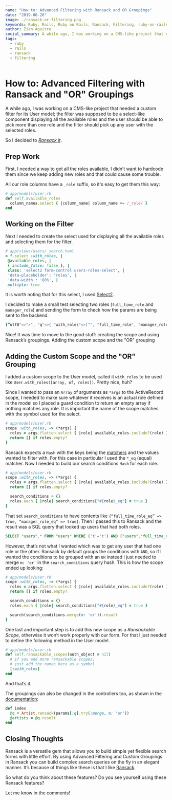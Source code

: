 ```yaml
---
name: "How to: Advanced Filtering with Ransack and OR Groupings"
date: "2019-06-26"
image: ./ransack-or-filtering.png
keywords: Ruby, Rails, Ruby on Rails, Ransack, Filtering, ruby-on-rails, Densitylabs, Density, Labs
author: Zian Aguirre
social_summary: A while ago, I was working on a CMS-like project that needed a custom filter for its User model; the filter was supposed to be a select-like component displaying all the available roles and the user should be able to pick more than one role and the filter should pick up any user with the selected roles. So I decided to Ransack it
tags:
  - ruby
  - rails
  - ransack
  - filtering
---
```

# How to: Advanced Filtering with Ransack and "OR" Groupings

A while ago, I was working on a CMS-like project that needed a custom filter for its User model; the filter was supposed to be a select-like component displaying all the available roles and the user should be able to pick more than one role and the filter should pick up any user with the selected roles.

So I decided to _[Ransack it](https://github.com/activerecord-hackery/ransack)_.

## Prep Work

First, I needed a way to get all the roles available, I didn’t want to hardcode them since we keep adding new roles and that could cause some trouble.

All our role columns have a `_role` suffix, so it's easy to get them this way:

```ruby
# app/models/user.rb
def self.available_roles
  column_names.select { |column_name| column_name =~ /_role/ }
end
```

## Working on the Filter

Next I needed to create the select used for displaying all the available roles and selecting them for the filter.

```ruby
# app/views/users/_search.haml
= f.select :with_roles, |
 @available_roles, |
 { include_false: false }, |
 class: 'select2 form-control users-roles-select', |
 'data-placeholder': 'roles', |
 'data-width': '80%', |
 multiple: true
```

It is worth noting that for this select, I used [Select2](https://github.com/argerim/select2-rails).

I decided to make a small test selecting two roles (`full_time_role` and `manager_role`) and sending the form to check how the params are being sent to the backend.

```ruby
{“utf8"=>"✓", "q"=>{ "with_roles"=>["", "full_time_role", "manager_role"]}, "commit"=>"Search", "controller"=>"users", "action"=>"index”}
````

Nice! It was time to move to the good stuff: creating the scope and using Ransack’s groupings.
Adding the custom scope and the "OR" grouping

## Adding the Custom Scope and the "OR" Grouping

I added a custom scope to the User model, called it `with_roles` to be used like `User.with_roles([array, of, roles])`. Pretty nice, huh?

Since I wanted to pass an `Array` of arguments as `*args` to the ActiveRecord scope, I needed to make sure whatever it receives is an actual role defined in the model so I placed a guard condition to return an empty array if nothing matches any role. It is important the name of the scope matches with the symbol used for the select.

```ruby
# app/models/user.rb
scope :with_roles, -> (*args) {
  roles = args.flatten.select { |role| available_roles.include?(role) }
  return [] if roles.empty?
}
```

Ransack expects a `Hash` with the keys being the [matchers](https://github.com/activerecord-hackery/ransack#search-matchers) and the values wanted to filter with. For this case in particular I used the `*_eq` (equal) matcher. Now I needed to build our search conditions `Hash` for each role.

```ruby
# app/models/user.rb
scope :with_roles, -> (*args) {
  roles = args.flatten.select { |role| available_roles.include?(role) }
  return [] if roles.empty?

  search_conditions = {}
  roles.each { |role| search_conditions["#{role}_eq"] = true }
}

```

That set `search_conditions` to have contents like `{“full_time_role_eq” => true, “manager_role_eq” => true}`. Then I passed this to Ransack and the result was a SQL query that looked up users that had both roles.

```SQL
SELECT "users".* FROM "users" WHERE ('t'='t') AND ("users"."full_time_role" = 't' AND "users"."manager_role" = 't')
```

However, that’s not what I wanted which was to get any user that had one role or the other. Ransack by default groups the conditions with `AND`, so if I wanted the conditions to be grouped with an `OR` instead I  just needed to merge `m: 'or'` in the `search_conditions` query hash. This is how the scope ended up looking:

```ruby
# app/models/user.rb
scope :with_roles, -> (*args) {
  roles = args.flatten.select { |role| available_roles.include?(role) }
  return [] if roles.empty?

  search_conditions = {}
  roles.each { |role| search_conditions["#{role}_eq"] = true }

  search(search_conditions.merge(m: 'or')).result
}
```

One last and important step is to add this new scope as a _Ransackable Scope_, otherwise it won’t work properly with our form. For that I just needed to define the following method in the User model.

```ruby
# app/models/user.rb
def self.ransackable_scopes(auth_object = nil)
  # if you add more ransackable scopes,
  # just add the names here as a symbol
  [:with_roles]
end
```

And that’s it.

The groupings can also be changed in the controllers too, as shown in the [documentation](https://github.com/activerecord-hackery/ransack):

```ruby
def index
  @q = Artist.ransack(params[:q].try(:merge, m: 'or'))
  @artists = @q.result
end
```

## Closing Thoughts

Ransack is a versatile gem that allows you to build simple yet flexible search forms with little effort. By using Advanced Filtering and Custom Groupings in Ransack you can build complex search queries on the fly in an elegant manner. It’s because of things like these is that I like [Ransack](https://github.com/activerecord-hackery/ransack).

So what do you think about these features?
Do you see yourself using these Ransack features?

Let me know in the comments!

